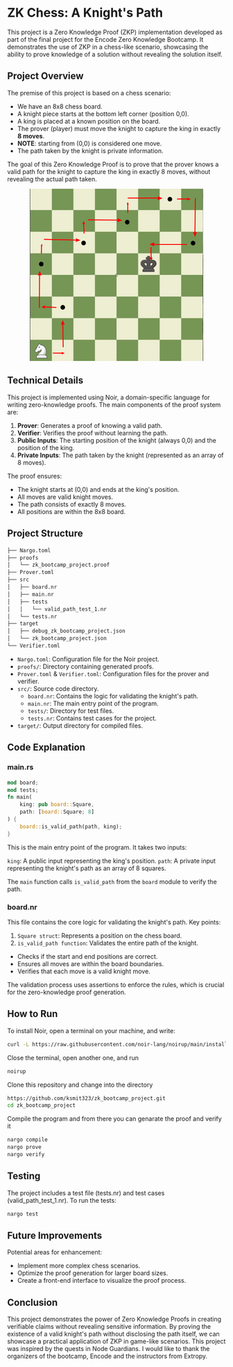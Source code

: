 # ZK Chess: A Knight's Path

This project is a Zero Knowledge Proof (ZKP) implementation developed as part of the final project for the Encode Zero Knowledge Bootcamp. It demonstrates the use of ZKP in a chess-like scenario, showcasing the ability to prove knowledge of a solution without revealing the solution itself.

## Project Overview
The premise of this project is based on a chess scenario:

- We have an 8x8 chess board.
- A knight piece starts at the bottom left corner (position 0,0).
- A king is placed at a known position on the board.
- The prover (player) must move the knight to capture the king in exactly **8 moves**. 
- **NOTE**: starting from (0,0) is considered one move.
- The path taken by the knight is private information.

The goal of this Zero Knowledge Proof is to prove that the prover knows a valid path for the knight to capture the king in exactly 8 moves, without revealing the actual path taken.

<p align="center">
  <img src="asset/path.png" alt="path" width="400"/>
</p>

## Technical Details
This project is implemented using Noir, a domain-specific language for writing zero-knowledge proofs. The main components of the proof system are:

1. **Prover**: Generates a proof of knowing a valid path.
2. **Verifier**: Verifies the proof without learning the path.
3. **Public Inputs**: The starting position of the knight (always 0,0) and the position of the king.
4. **Private Inputs**: The path taken by the knight (represented as an array of 8 moves).

The proof ensures:

- The knight starts at (0,0) and ends at the king's position.
- All moves are valid knight moves.
- The path consists of exactly 8 moves.
- All positions are within the 8x8 board.

## Project Structure
```bash
├── Nargo.toml
├── proofs
│   └── zk_bootcamp_project.proof
├── Prover.toml
├── src
│   ├── board.nr
│   ├── main.nr
│   ├── tests
│   │   └── valid_path_test_1.nr
│   └── tests.nr
├── target
│   ├── debug_zk_bootcamp_project.json
│   └── zk_bootcamp_project.json
└── Verifier.toml
```
- ```Nargo.toml```: Configuration file for the Noir project.
- ```proofs/```: Directory containing generated proofs.
- ```Prover.toml``` & ```Verifier.toml```: Configuration files for the prover and verifier.
- ```src/```: Source code directory.
  - ```board.nr```: Contains the logic for validating the knight's path.
  - ```main.nr```: The main entry point of the program.
  - ```tests/```: Directory for test files.
  - ```tests.nr```: Contains test cases for the project.
- ```target/```: Output directory for compiled files.

## Code Explanation

### main.rs
```rust
mod board;
mod tests;
fn main(
    king: pub board::Square,
    path: [board::Square; 8]
) {
    board::is_valid_path(path, king);
}
```
This is the main entry point of the program. It takes two inputs:

```king```: A public input representing the king's position.
```path```: A private input representing the knight's path as an array of 8 squares.

The ```main``` function calls ```is_valid_path``` from the ```board``` module to verify the path.


### board.nr
This file contains the core logic for validating the knight's path. Key points:

1. ```Square struct```: Represents a position on the chess board.
2. ```is_valid_path function```: Validates the entire path of the knight.
  - Checks if the start and end positions are correct.
  - Ensures all moves are within the board boundaries.
  - Verifies that each move is a valid knight move.

The validation process uses assertions to enforce the rules, which is crucial for the zero-knowledge proof generation.

## How to Run

To install Noir, open a terminal on your machine, and write:
```bash
curl -L https://raw.githubusercontent.com/noir-lang/noirup/main/install | bash
```
Close the terminal, open another one, and run
```bash
noirup
```
Clone this repository and change into the directory
```bash
https://github.com/ksmit323/zk_bootcamp_project.git
cd zk_bootcamp_project
```
Compile the program and from there you can genarate the proof and verify it
```rust
nargo compile
nargo prove
nargo verify
```

## Testing

The project includes a test file (tests.nr) and test cases (valid_path_test_1.nr). To run the tests:
```rust
nargo test
```

## Future Improvements
Potential areas for enhancement:

- Implement more complex chess scenarios.
- Optimize the proof generation for larger board sizes.
- Create a front-end interface to visualize the proof process.

## Conclusion
This project demonstrates the power of Zero Knowledge Proofs in creating verifiable claims without revealing sensitive information. By proving the existence of a valid knight's path without disclosing the path itself, we can showcase a practical application of ZKP in game-like scenarios.  This project was inspired by the quests in Node Guardians.  I would like to thank the organizers of the bootcamp, Encode and the instructors from Extropy. 

